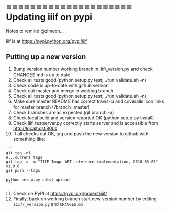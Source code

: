 =====================
Updating iiif on pypi
=====================

Notes to remind @zimeon...

iiif is at <https://pypi.python.org/pypi/iiif>

Putting up a new version
------------------------

  1. Bump version number working branch in iiif/_version.py and check CHANGES.md is up to date
  2. Check all tests good (python setup.py test; ./run_validate.sh -n)
  3. Check code is up-to-date with github version
  4. Check out master and merge in working branch
  5. Check all tests good (python setup.py test; ./run_validate.sh -n)
  6. Make sure master README has correct travis-ci and coveralls icon links for master branch (?branch=master)
  7. Check branches are as expected (git branch -a)
  8. Check local build and version reported OK (python setup.py install)
  9. Check iiif_testserver.py correctly starts server and is accessible from <http://localhost:8000>
  10. If all checks out OK, tag and push the new version to github with something like:

    ```
    git tag -n1
    #...current tags
    git tag -a -m "IIIF Image API reference implementation, 2018-03-05" v1.0.6
    git push --tags

    python setup.py sdist upload
    ```

  11. Check on PyPI at <https://pypi.org/project/iiif/>
  12. Finally, back on working branch start new version number by editing `iiif/_version.py` and `CHANGES.md`

